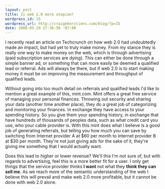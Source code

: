 ```yaml
--- 
layout: post
title: Is web 2.0 more utopian?
wordpress_id: 15
wordpress_url: http://craigekerstiens.com/blog/?p=15
date: 2008-05-29 17:36:50 -07:00
---
```

I recently read an article on Techcrunch on how web 2.0 had undoubtedly made an impact, but had yet to truly make money. From my stance they is really one way to make money on the web, which is through advertising (paid subscription services are dying). This can either be done through a simple banner ad, or something that can more easily be deemed a qualified lead or referral. Ads will always be there, but if web 2.0 is to start making money it must be on improving the measurement and throughput of qualified leads.

Without going into too much detail on referrals and qualified leads I'd like to mention a great example of this, mint.com. Mint offers a great free service of managing your personal finances. Throwing out security and sharing your data (another time another place), they do a great job of categorizing and monitoring your finances. In exchange they have access to your spending history. So you give them your spending history, in exchange that have hundreds of thousands of peoples data, such as what credit card you use, who your cable provider is. With this mint does what I believe is a good job of generating referrals, but telling you how much you can save by switching from Internet provider A at $60 per month to Internet provider B at $30 per month. They're not just giving ads for the sake of it, they're giving me something that I would actually want.

Does this lead to higher or lower revenue? We'll this I'm not sure of, but with regards to advertising, feel this is a more better fit for a user. I only get things that the service provider thinks <strong>I want </strong>not what they <strong>think they can sell me</strong>. As we reach more of the semantic understanding of the web I believe this will prevail and make web 2.0 more profitable, but it cannot be done with web 2.0 alone.

